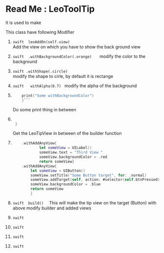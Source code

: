 #  Read Me : LeoToolTip 

It is   used to make 

This class have following Modifier 

1.  ```swift  leoAddOn(self.view) ```  
       Add the view on which you have to show the back ground view 

2.  ```swift  .withBackgroundColor(.orange)   ``` 
        modify  the color to the background 
        
3.  ```swift .withShape(.circle) ```  
         modify the shape to cirle, by default it is rectange
         
4.  ```swift   withAlpha(0.7) ```
        modify the alpha of the  background 
        
5.  ```swift   .withPrint(){
        print("Some withBackgroundColor")
        }```
    ```
    Do some print thing in between 
     
6.  ``` swift   .withSelf(){ object in
     
     }
     ```
    Get the LeoTipView in between of the builder function
     
7.  ```swift 
        .withAddAnyView{
                let someView = UILabel()
                someView.text = "Third View "
                someView.backgroundColor = .red
                return someView} 
        .withAddAnyView{
            let someView = UIButton()
            someView.setTitle("Some Button target", for: .normal)
            someView.addTarget(self, action: #selector(self.btnPressed), for: .touchUpInside)
            someView.backgroundColor = .blue
            return someView
            }
    ```
8.  ```swift  build()  ```
     This  will make the tip view on the target (Button)  with above modify builder and added views 
     
1.  ```swift   ```
1.  ```swift   ```
1.  ```swift   ```
1.  ```swift   ```


